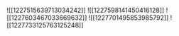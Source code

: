 ![[1227515639713034242]]
![[1227598141450416128]]
![[1227603467033669632]]
![[1227701495853985792]]
![[1227733125763125248]]
